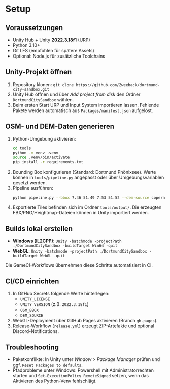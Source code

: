 # Setup

## Voraussetzungen

- Unity Hub + Unity **2022.3.18f1** (URP)
- Python 3.10+
- Git LFS (empfohlen für spätere Assets)
- Optional: Node.js für zusätzliche Toolchains

## Unity-Projekt öffnen

1. Repository klonen: `git clone https://github.com/Zweeback/dortmund-city-sandbox.git`
2. Unity Hub öffnen und über *Add project from disk* den Ordner `DortmundCitySandbox` wählen.
3. Beim ersten Start URP und Input System importieren lassen. Fehlende Pakete werden
   automatisch aus `Packages/manifest.json` aufgelöst.

## OSM- und DEM-Daten generieren

1. Python-Umgebung aktivieren:
   ```bash
   cd tools
   python -m venv .venv
   source .venv/bin/activate
   pip install -r requirements.txt
   ```
2. Bounding Box konfigurieren (Standard: Dortmund Phönixsee). Werte können in
   `tools/pipeline.py` angepasst oder über Umgebungsvariablen gesetzt werden.
3. Pipeline ausführen:
   ```bash
   python pipeline.py --bbox 7.46 51.49 7.53 51.52 --dem-source copernicus
   ```
4. Exportierte Tiles befinden sich im Ordner `tools/output/`. Die erzeugten FBX/PNG/Heightmap-Dateien
   können in Unity importiert werden.

## Builds lokal erstellen

- **Windows (IL2CPP)**: `Unity -batchmode -projectPath ./DortmundCitySandbox -buildTarget Win64 -quit`
- **WebGL**: `Unity -batchmode -projectPath ./DortmundCitySandbox -buildTarget WebGL -quit`

Die GameCI-Workflows übernehmen diese Schritte automatisiert in CI.

## CI/CD einrichten

1. In GitHub Secrets folgende Werte hinterlegen:
   - `UNITY_LICENSE`
   - `UNITY_VERSION` (z.B. `2022.3.18f1`)
   - `OSM_BBOX`
   - `DEM_SOURCE`
2. WebGL-Deployment über GitHub Pages aktivieren (Branch `gh-pages`).
3. Release-Workflow (`release.yml`) erzeugt ZIP-Artefakte und optional Discord-Notifications.

## Troubleshooting

- Paketkonflikte: In Unity unter *Window > Package Manager* prüfen und ggf. `Reset Packages to defaults`.
- Pfadprobleme unter Windows: Powershell mit Administratorrechten starten und `Set-ExecutionPolicy RemoteSigned` setzen,
  wenn das Aktivieren des Python-Venv fehlschlägt.
